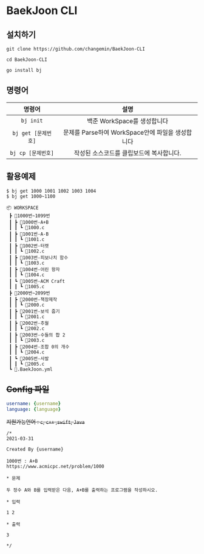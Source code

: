 # BaekJoon CLI

## 설치하기

```
git clone https://github.com/changemin/BaekJoon-CLI

cd BaekJoon-CLI

go install bj
```

## 명령어

|명령어|설명|
|:---:|:---:| 
|`bj init`|백준 WorkSpace를 생성합니다|
|`bj get [문제번호]`|문제를 Parse하여 WorkSpace안에 파일을 생성합니다|
|`bj cp [문제번호]`|작성된 소스코드를 클립보드에 복사합니다.|

## 활용예제

```
$ bj get 1000 1001 1002 1003 1004
$ bj get 1000~1100
```

```
📦 WORKSPACE
 ┣ 📂1000번~1099번
 ┃ ┣ 📂1000번-A+B
 ┃ ┃ ┗ 📜1000.c
 ┃ ┣ 📂1001번-A-B
 ┃ ┃ ┗ 📜1001.c
 ┃ ┣ 📂1002번-터렛
 ┃ ┃ ┗ 📜1002.c
 ┃ ┣ 📂1003번-피보나치 함수
 ┃ ┃ ┗ 📜1003.c
 ┃ ┣ 📂1004번-어린 왕자
 ┃ ┃ ┗ 📜1004.c
 ┃ ┗ 📂1005번-ACM Craft
 ┃ ┃ ┗ 📜1005.c
 ┣ 📂2000번~2099번
 ┃ ┣ 📂2000번-책장제작
 ┃ ┃ ┗ 📜2000.c
 ┃ ┣ 📂2001번-보석 줍기
 ┃ ┃ ┗ 📜2001.c
 ┃ ┣ 📂2002번-추월
 ┃ ┃ ┗ 📜2002.c
 ┃ ┣ 📂2003번-수들의 합 2
 ┃ ┃ ┗ 📜2003.c
 ┃ ┣ 📂2004번-조합 0의 개수
 ┃ ┃ ┗ 📜2004.c
 ┃ ┗ 📂2005번-사발
 ┃ ┃ ┗ 📜2005.c
 ┗ 📜.BaekJoon.yml
```

## ~~Config 파일~~
```yaml
username: {username}
language: {language}
```

~~지원가능언어 : `c`, `c++` ,`swift`, `Java`~~

```
/*
2021-03-31

Created By {username}

1000번 : A+B
https://www.acmicpc.net/problem/1000

* 문제

두 정수 A와 B를 입력받은 다음, A+B를 출력하는 프로그램을 작성하시오.

* 입력

1 2

* 출력

3

*/
```


